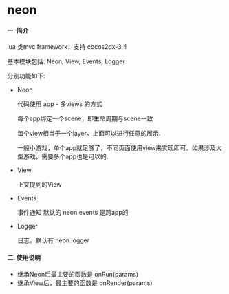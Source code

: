 neon
====

#### 一. 简介

lua 类mvc framework，支持 cocos2dx-3.4

基本模块包括: Neon, View, Events, Logger

分别功能如下:

* Neon

    代码使用 app - 多views 的方式

    每个app绑定一个scene，即生命周期与scene一致

    每个view相当于一个layer，上面可以进行任意的展示.

    一般小游戏，单个app就足够了，不同页面使用view来实现即可。如果涉及大型游戏，需要多个app也是可以的.

* View
    
    上文提到的View

* Events

    事件通知
    默认的 neon.events 是跨app的

* Logger

    日志。默认有 neon.logger

#### 二. 使用说明

* 继承Neon后最主要的函数是 onRun(params)
* 继承View后，最主要的函数是 onRender(params)

